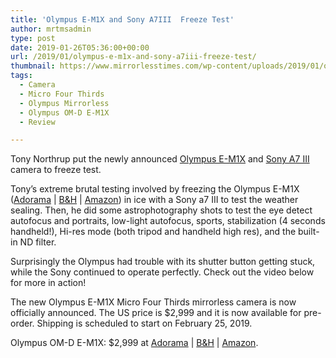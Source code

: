 ```yaml
---
title: 'Olympus E-M1X and Sony A7III  Freeze Test'
author: mrtmsadmin
type: post
date: 2019-01-26T05:36:00+00:00
url: /2019/01/olympus-e-m1x-and-sony-a7iii-freeze-test/
thumbnail: https://www.mirrorlesstimes.com/wp-content/uploads/2019/01/olympus-e-m1x-and-sony-a7iii-freeze-test.jpg
tags:
  - Camera
  - Micro Four Thirds
  - Olympus Mirrorless
  - Olympus OM-D E-M1X
  - Review

---
```

Tony Northrup put the newly announced <a href="https://www.mirrorlesstimes.com/tags/olympus-om-d-e-m1x/" data-wpel-link="internal">Olympus E-M1X</a> and [Sony A7 III][1] camera to freeze test.

Tony’s extreme brutal testing involved by freezing the Olympus E-M1X (<a href="https://www.adorama.com/iomem1x.html?kbid=68292" target="_blank" rel="noopener">Adorama</a> | <a href="https://www.bhphotovideo.com/c/product/1450952-REG/olympus_v201080bu000_om_d_e_m1x_mirrorless_micro.html/BI/20175/KBID/14249/" target="_blank" rel="noopener">B&H</a> | <a href="https://www.amazon.com/Olympus-E-M1X-OM-D/dp/B07MKPNS7D/?tag=mtimes-20" target="_blank" rel="noopener" data-amzn-asin="B07MKPNS7D">Amazon</a>) in ice with a Sony a7 III to test the weather sealing. Then, he did some astrophotography shots to test the eye detect autofocus and portraits, low-light autofocus, sports, stabilization (4 seconds handheld!), Hi-res mode (both tripod and handheld high res), and the built-in ND filter.

Surprisingly the Olympus had trouble with its shutter button getting stuck, while the Sony continued to operate perfectly. Check out the video below for more in action!<!--more-->



The new Olympus E-M1X Micro Four Thirds mirrorless camera is now officially announced. The US price is $2,999 and it is now available for pre-order. Shipping is scheduled to start on February 25, 2019.

Olympus OM-D E-M1X: $2,999 at <a href="https://www.adorama.com/iomem1x.html?kbid=68292" target="_blank" rel="noopener">Adorama</a> | <a href="https://www.bhphotovideo.com/c/product/1450952-REG/olympus_v201080bu000_om_d_e_m1x_mirrorless_micro.html/BI/20175/KBID/14249/" target="_blank" rel="noopener">B&H</a> | <a href="https://www.amazon.com/Olympus-E-M1X-OM-D/dp/B07MKPNS7D/?tag=mtimes-20" target="_blank" rel="noopener" data-amzn-asin="B07MKPNS7D">Amazon</a>.

 [1]: https://www.mirrorlesstimes.com/tags/sony-a7-iii/